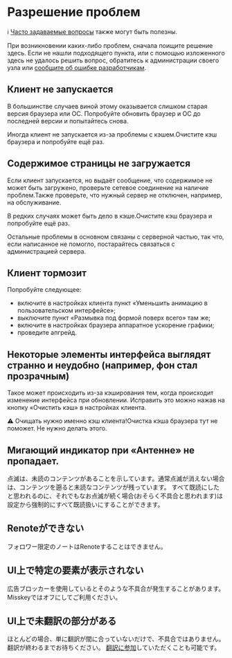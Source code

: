 # Разрешение проблем
<div class="info">ℹ️ <a href="./faq">Часто задаваемые вопросы</a> также могут быть полезны.</div>

При возникновении каких-либо проблем, сначала поищите решение здесь. Если не нашли подходящего пункта, или с помощью изложенного здесь не удалось решить вопрос, обратитесь к администрации своего узла или [сообщите об ошибке разработчикам](./report-issue).

## Клиент не запускается
В большинстве случаев виной этому оказывается слишком старая версия браузера или ОС. Попробуйте обновить браузер и ОС до последней версии и попытайтесь снова.

Иногда клиент не запускается из-за проблемы с кэшем.Очистите кэш браузера и попробуйте ещё раз.

## Содержимое страницы не загружается
Если клиент запускается, но выдаёт сообщение, что содержимое не может быть загружено, проверьте сетевое соединение на наличие проблем.Также проверьте, что нужный сервер не отключен, например, на обслуживание.

В редких случаях может быть дело в кэше.Очистите кэш браузера и попробуйте ещё раз.

Остальные проблемы в основном связаны с серверной частью, так что, если написанное не помогло, постарайтесь связаться с администрацией сервера.

## Клиент тормозит
Попробуйте следующее:

- включите в настройках клиента пункт «Уменьшить анимацию в пользовательском интерфейсе»;
- выключите пункт «Размывка под формой поверх всего» там же;
- включите в настройках браузера аппаратное ускорение графики;
- проведите апгрейд.

## Некоторые элементы интерфейса выглядят странно и неудобно (например, фон стал прозрачным)
Такое может происходить из-за кэширования тем, когда происходит изменение интерфейса при обновлении. Исправить это можно нажав на кнопку «Очистить кэш» в настройках клиента.
<div class="warn">⚠️ Очищать нужно именно кэш клиента!Очистка кэша браузера тут не поможет. Не нужно делать этого.</div>

## Мигающий индикатор при «Антенне» не пропадает.
点滅は、未読のコンテンツがあることを示しています。通常点滅が消えない場合は、コンテンツを遡ると未読なコンテンツが残っています。 すべて既読にしたと思われるのに、それでもなお点滅が続く場合(おそらく不具合と思われます)は設定から強制的にすべて既読扱いにすることができます。

## Renoteができない
フォロワー限定のノートはRenoteすることはできません。

## UI上で特定の要素が表示されない
広告ブロッカーを使用しているとそのような不具合が発生することがあります。Misskeyではオフにしてご利用ください。

## UI上で未翻訳の部分がある
ほとんどの場合、単に翻訳が間に合っていないだけで、不具合ではありません。翻訳が終わるまでお待ちください。 [翻訳に参加](./misskey)していただくことも可能です。
